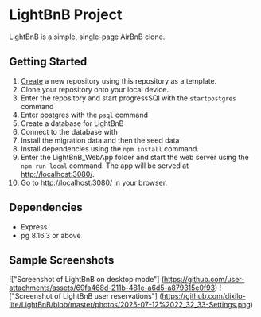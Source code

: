 # LightBnB Project

LightBnB is a simple, single-page AirBnB clone.

## Getting Started

1. [Create](https://docs.github.com/en/repositories/creating-and-managing-repositories/creating-a-repository-from-a-template) a new repository using this repository as a template.
2. Clone your repository onto your local device.
3. Enter the repository and start progressSQl with the `startpostgres` command
4. Enter postgres with the `psql` command
5. Create a database for LightBnB
6. Connect to the database with 
7. Install the migration data and then the seed data
8. Install dependencies using the `npm install` command.
9. Enter the LightBnB_WebApp folder and start the web server using the `npm run local` command. The app will be served at <http://localhost:3080/>.
4. Go to <http://localhost:3080/> in your browser.

## Dependencies

- Express
- pg 8.16.3 or above


## Sample Screenshots

!["Screenshot of LightBnB on desktop mode"] (https://github.com/user-attachments/assets/69fa468d-211b-481e-a6d5-a879315e0f93)
!["Screenshot of LightBnB user reservations"] (https://github.com/dixilo-lite/LightBnB/blob/master/photos/2025-07-12%2022_32_33-Settings.png)
